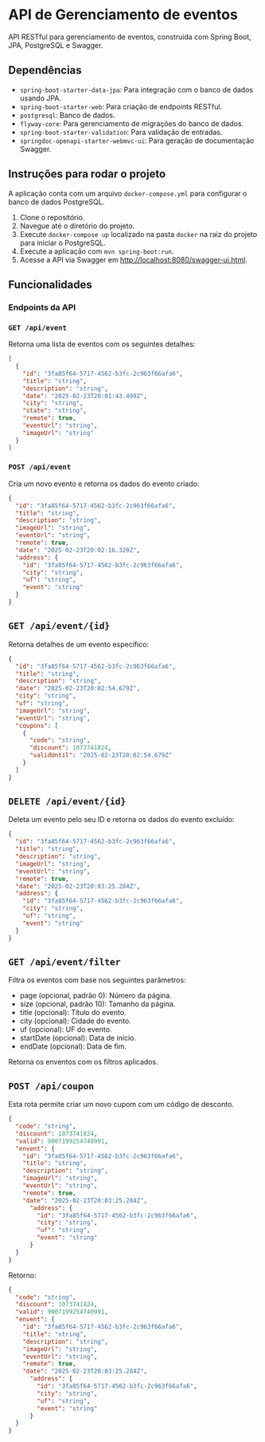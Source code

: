 # API de Gerenciamento de eventos

API RESTful para gerenciamento de eventos, construída com Spring Boot, JPA, PostgreSQL e Swagger.

## Dependências
- `spring-boot-starter-data-jpa`: Para integração com o banco de dados usando JPA.
- `spring-boot-starter-web`: Para criação de endpoints RESTful.
- `postgresql`: Banco de dados.
- `flyway-core`: Para gerenciamento de migrações do banco de dados.
- `spring-boot-starter-validation`: Para validação de entradas.
- `springdoc-openapi-starter-webmvc-ui`: Para geração de documentação Swagger.





## Instruções para rodar o projeto
A aplicação conta com um arquivo `docker-compose.yml` para configurar o banco de dados PostgreSQL.

1. Clone o repositório.
2. Navegue até o diretório do projeto.
3. Execute `docker-compose up` localizado na pasta `docker` na raiz do projeto para iniciar o PostgreSQL.
4. Execute a aplicação com `mvn spring-boot:run`.
5. Acesse a  API via Swagger em [http://localhost:8080/swagger-ui.html](http://localhost:8080/swagger-ui.html).

## Funcionalidades

### Endpoints da API

### `GET /api/event`
Retorna uma lista de eventos com os seguintes detalhes:
```json
[
  {
    "id": "3fa85f64-5717-4562-b3fc-2c963f66afa6",
    "title": "string",
    "description": "string",
    "date": "2025-02-23T20:01:43.499Z",
    "city": "string",
    "state": "string",
    "remote": true,
    "eventUrl": "string",
    "imageUrl": "string"
  }
]
```

### `POST /api/event`
Cria um novo evento e retorna os dados do evento criado:
```json
{
  "id": "3fa85f64-5717-4562-b3fc-2c963f66afa6",
  "title": "string",
  "description": "string",
  "imageUrl": "string",
  "eventUrl": "string",
  "remote": true,
  "date": "2025-02-23T20:02:16.320Z",
  "address": {
    "id": "3fa85f64-5717-4562-b3fc-2c963f66afa6",
    "city": "string",
    "uf": "string",
    "event": "string"
  }
}
```

## `GET /api/event/{id}`
Retorna detalhes de um evento específico:
```json
{
  "id": "3fa85f64-5717-4562-b3fc-2c963f66afa6",
  "title": "string",
  "description": "string",
  "date": "2025-02-23T20:02:54.679Z",
  "city": "string",
  "uf": "string",
  "imageUrl": "string",
  "eventUrl": "string",
  "coupons": [
    {
      "code": "string",
      "discount": 1073741824,
      "validUntil": "2025-02-23T20:02:54.679Z"
    }
  ]
}
```


## `DELETE /api/event/{id}`
Deleta um evento pelo seu ID e retorna os dados do evento excluído:
```json
{
  "id": "3fa85f64-5717-4562-b3fc-2c963f66afa6",
  "title": "string",
  "description": "string",
  "imageUrl": "string",
  "eventUrl": "string",
  "remote": true,
  "date": "2025-02-23T20:03:25.284Z",
  "address": {
    "id": "3fa85f64-5717-4562-b3fc-2c963f66afa6",
    "city": "string",
    "uf": "string",
    "event": "string"
  }
}
```
## `GET /api/event/filter`
Filtra os eventos com base nos seguintes parâmetros:

- page (opcional, padrão 0): Número da página.
- size (opcional, padrão 10): Tamanho da página.
- title (opcional): Título do evento.
- city (opcional): Cidade do evento.
- uf (opcional): UF do evento.
- startDate (opcional): Data de início.
- endDate (opcional): Data de fim.

Retorna os enventos com os filtros aplicados.

## `POST /api/coupon`

Esta rota permite criar um novo cupom com um código de desconto.

```json
{
  "code": "string",
  "discount": 1073741824,
  "valid": 9007199254740991,
  "envent": {
    "id": "3fa85f64-5717-4562-b3fc-2c963f66afa6",
    "title": "string",
    "description": "string",
    "imageUrl": "string",
    "eventUrl": "string",
    "remote": true,
    "date": "2025-02-23T20:03:25.284Z",
      "address": {
        "id": "3fa85f64-5717-4562-b3fc-2c963f66afa6",
        "city": "string",
        "uf": "string",
        "event": "string"
      }
  }
}
```

Retorno:

```json
{
  "code": "string",
  "discount": 1073741824,
  "valid": 9007199254740991,
  "envent": {
    "id": "3fa85f64-5717-4562-b3fc-2c963f66afa6",
    "title": "string",
    "description": "string",
    "imageUrl": "string",
    "eventUrl": "string",
    "remote": true,
    "date": "2025-02-23T20:03:25.284Z",
      "address": {
        "id": "3fa85f64-5717-4562-b3fc-2c963f66afa6",
        "city": "string",
        "uf": "string",
        "event": "string"
      }
  }
}
```
